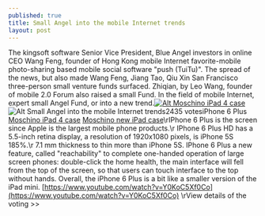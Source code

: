 ```yaml
---
published: true
title: Small Angel into the mobile Internet trends
layout: post
---
```

The kingsoft software Senior Vice President, Blue Angel investors in online CEO Wang Feng, founder of Hong Kong mobile Internet favorite-mobile photo-sharing based mobile social software \"push (TuiTu)\". The spread of the news, but also made Wang Feng, Jiang Tao, Qiu Xin San Francisco three-person small venture funds surfaced. Zhiqian, by Leo Wang, founder of mobile 2.0 Forum also raised a small Fund. In the field of mobile Internet, expert small Angel Fund, or into a new trend.[![Alt Moschino iPad 4 case](http://www.nodcase.com/images/large/ipad/moschino_mi607_lrg.jpg)](http://www.nodcase.com/moschino-french-fries-ipad-mini-case-p-3511.html)![Alt Small Angel into the mobile Internet trends](https://c2.staticflickr.com/2/1511/26102974605_417522931e.jpg)2435 votesiPhone 6 Plus [Moschino iPad 4 case](http://www.nodcase.com/moschino-french-fries-ipad-mini-case-p-3511.html) [Moschino new iPad case](https://jmbstyle.wordpress.com/tag/love-moschino/)\rIPhone 6 Plus is the screen since Apple is the largest mobile phone products.\r IPhone 6 Plus HD has a 5.5-inch retina display, a resolution of 1920x1080 pixels, is iPhone 5S 185%.\r 7.1 mm thickness to thin more than iPhone 5S. IPhone 6 Plus a new feature, called \"reachability\" to complete one-handed operation of large screen phones: double-click the home health, the main interface will fell from the top of the screen, so that users can touch interface to the top without hands. Overall, the iPhone 6 Plus is a bit like a smaller version of the iPad mini. [https://www.youtube.com/watch?v=Y0KoC5Xf0Co](https://www.youtube.com/watch?v=Y0KoC5Xf0Co) \rView details of the voting >>
